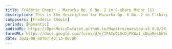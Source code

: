 ```yaml
---
title: Frédéric Chopin - Mazurka Op. 6 No. 2 in C-sharp Minor (1)
description: This is the description for Mazurka Op. 6 No. 2 in C-sharp Minor by Frédéric Chopin
composers: [Frédéric Chopin]
periods: [Romantic]
audioURL: https://OpenMusicDataset.github.io/Maestro/maestro-v3.0.0/2011/MIDI-Unprocessed_12_R3_2011_MID--AUDIO_R3-D4_02_Track02_wav.midi
formURL: https://docs.google.com/forms/d/e/1FAIpQLScDjFKWa1_xNqnReshWSoqX0zdKVvWlKMSe3xrQNrew7Njteg/viewform
date: 2021-08-08T07:43:13-06:00
---
```

